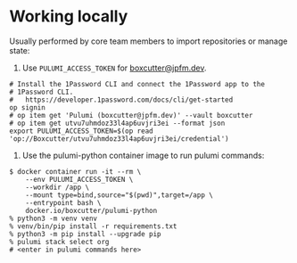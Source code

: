 # Working locally

Usually performed by core team members to import repositories or manage state:

1. Use `PULUMI_ACCESS_TOKEN` for boxcutter@jpfm.dev.

```
# Install the 1Password CLI and connect the 1Password app to the
# 1Password CLI.
#   https://developer.1password.com/docs/cli/get-started
op signin
# op item get 'Pulumi (boxcutter@jpfm.dev)' --vault boxcutter
# op item get utvu7uhmdoz33l4ap6uvjri3ei --format json
export PULUMI_ACCESS_TOKEN=$(op read 'op://Boxcutter/utvu7uhmdoz33l4ap6uvjri3ei/credential')
```

1. Use the pulumi-python container image to run pulumi commands:
```
$ docker container run -it --rm \
    --env PULUMI_ACCESS_TOKEN \
    --workdir /app \
    --mount type=bind,source="$(pwd)",target=/app \
    --entrypoint bash \
    docker.io/boxcutter/pulumi-python
% python3 -m venv venv  
% venv/bin/pip install -r requirements.txt
% python3 -m pip install --upgrade pip
% pulumi stack select org
# <enter in pulumi commands here>
```